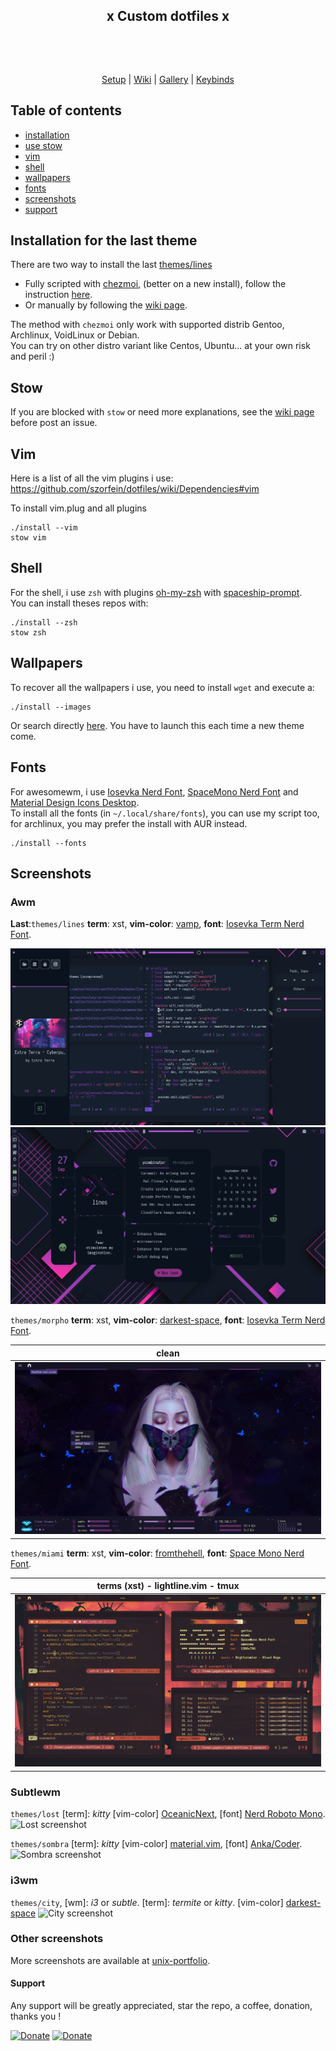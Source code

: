 <h2 align="center">x Custom dotfiles x</h2>
<p align="center">
<img alt="" src="https://badges.pufler.dev/visits/szorfein/dotfiles?style=flat-square&color=9a74f2&logoColor=white&labelColor=373e4d" />
<img alt="" src="https://img.shields.io/github/repo-size/szorfein/dotfiles?style=flat-square&label=Repo" />
</p>

<p align="center">
<img alt="" src="https://badges.pufler.dev/visits/szorfein/dotfiles?style=flat-square&color=9a74f2&logoColor=white&labelColor=373e4d" />

<img alt="" src="https://img.shields.io/github/repo-size/szorfein/dotfiles?style=flat-square&label=repo" />
</p>

<p align="center">
<a href="https://github.com/szorfein/dotfiles#setup">Setup</a>
| <a href="https://github.com/szorfein/dotfiles/wiki">Wiki</a> 
| <a href="https://github.com/szorfein/dotfiles/wiki/Gallery">Gallery</a>
| <a href="https://github.com/szorfein/dotfiles/wiki/Keybinds">Keybinds</a>
</p>

## Table of contents
- [installation](#installation-for-the-last-theme)
- [use stow](#howto-stow)
- [vim](#vim)
- [shell](#shell)
- [wallpapers](#wallpapers)
- [fonts](#fonts)
- [screenshots](#screenshots)
- [support](#support)

## Installation for the last theme
There are two way to install the last [themes/lines](#screens)
+ Fully scripted with [chezmoi](https://www.chezmoi.io/), (better on a new install),  follow the instruction [here](https://github.com/szorfein/dots).
+ Or manually by following the [wiki page](https://github.com/szorfein/dotfiles/wiki/theme-awesome).

The method with `chezmoi` only work with supported distrib Gentoo, Archlinux, VoidLinux or Debian.  
You can try on other distro variant like Centos, Ubuntu... at your own risk and peril :)

## Stow
If you are blocked with `stow` or need more explanations, see the [wiki page](https://github.com/szorfein/dotfiles/wiki/stow) before post an issue.  

## Vim
Here is a list of all the vim plugins i use: https://github.com/szorfein/dotfiles/wiki/Dependencies#vim

To install vim.plug and all plugins

    ./install --vim
    stow vim

## Shell
For the shell, i use `zsh` with plugins [oh-my-zsh](https://github.com/robbyrussell/oh-my-zsh) with [spaceship-prompt](https://github.com/denysdovhan/spaceship-prompt).  
You can install theses repos with:

    ./install --zsh
    stow zsh

## Wallpapers
To recover all the wallpapers i use, you need to install `wget` and execute a:

    ./install --images

Or search directly [here](https://github.com/szorfein/walls). You have to launch this each time a new theme come.  

## Fonts
For awesomewm, i use [Iosevka Nerd Font](https://github.com/ryanoasis/nerd-fonts/tree/master/patched-fonts/Iosevka), [SpaceMono Nerd Font](https://github.com/ryanoasis/nerd-fonts/tree/master/patched-fonts/SpaceMono) and [Material Design Icons Desktop](https://github.com/Templarian/MaterialDesign-Font).  
To install all the fonts (in `~/.local/share/fonts`), you can use my script too, for archlinux, you may prefer the install with AUR instead.

    ./install --fonts

## Screenshots

### Awm

**Last**:`themes/lines` **term**: xst, **vim-color**: [vamp](https://github.com/szorfein/vamp.vim), **font**: [Iosevka Term Nerd Font](http://nerdfonts.com/#downloads).

![lines screenshot](https://github.com/szorfein/unix-portfolio/raw/master/lines/full.png)
![lines 2](https://github.com/szorfein/unix-portfolio/raw/master/lines/start-screen.png)

`themes/morpho` **term**: xst, **vim-color**: [darkest-space](https://github.com/szorfein/darkest-space), **font**: [Iosevka Term Nerd Font](http://nerdfonts.com/#downloads).

| clean |
| --- |
| ![clean](https://github.com/szorfein/unix-portfolio/raw/master/morpho/clean.png "morpho clean") |

`themes/miami` **term**: xst, **vim-color**: [fromthehell](https://github.com/szorfein/fromthehell.vim), **font**: [Space Mono Nerd Font](http://nerdfonts.com/#downloads).

| terms (xst) - lightline.vim - tmux |
| --- |
| ![miami screenshot](https://github.com/szorfein/unix-portfolio/raw/master/miami/terms.png "Miami") |

### Subtlewm

`themes/lost` [term]: *kitty* [vim-color] [OceanicNext](https://github.com/mhartington/oceanic-next), [font] [Nerd Roboto Mono](http://nerdfonts.com/#downloads).   
![Lost screenshot](https://raw.githubusercontent.com/wiki/szorfein/dotfiles/assets/lost.jpg "lost")  

`themes/sombra` [term]: *kitty* [vim-color] [material.vim](https://github.com/kaicataldo/material.vim.git), [font] [Anka/Coder](https://code.google.com/archive/p/anka-coder-fonts).   
![Sombra screenshot](https://raw.githubusercontent.com/wiki/szorfein/dotfiles/assets/sombra.jpg "sombra")  

### i3wm

`themes/city`, [wm]: *i3* or *subtle*. [term]: *termite* or *kitty*. [vim-color] [darkest-space](https://github.com/szorfein/darkest-space)
![City screenshot](https://raw.githubusercontent.com/wiki/szorfein/dotfiles/assets/city.jpg "city")

### Other screenshots
More screenshots are available at [unix-portfolio](https://github.com/szorfein/unix-portfolio).

#### Support
Any support will be greatly appreciated, star the repo, a coffee, donation, thanks you !

[![Donate](https://img.shields.io/badge/don-liberapay-1ba9a4)](https://liberapay.com/szorfein) [![Donate](https://img.shields.io/badge/don-patreon-ab69f4)](https://www.patreon.com/szorfein)
